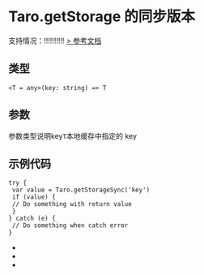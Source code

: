 # Taro.getStorage 的同步版本
支持情况：!!!!!!!!!!
[> 参考文档
](https://developers.weixin.qq.com/miniprogram/dev/api/storage/wx.getStorageSync.html)
## 类型[​](getStorageSync.html#类型)
```tsx
<T = any>(key: string) => T
```

## 参数[​](getStorageSync.html#参数)
参数类型说明key`T`本地缓存中指定的 key
## 示例代码[​](getStorageSync.html#示例代码)
```tsx
try {
 var value = Taro.getStorageSync('key')
 if (value) {
 // Do something with return value
 }
} catch (e) {
 // Do something when catch error
}
```

- 
- 
-
